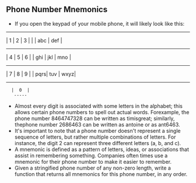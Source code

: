 ## Phone Number Mnemonics

- If you open the keypad of your mobile phone, it will likely look like this:

<!-- language: lang-none -->
 ----- ----- ----- 
|  1  |  2  |  3  |
|     | abc | def |
 ----- ----- -----
|  4  |  5  |  6  |
| ghi | jkl | mno |
 ----- ----- ----- 
|  7  |  8  |  9  |
| pqrs| tuv | wxyz|
 ----- ----- -----
      |  0  |
       -----
- Almost every digit is associated with some letters in the alphabet; this allows certain phone numbers to spell out actual words. Forexample, the phone number 8464747328 can be written as timisgreat; similarly, thephone number 2686463 can be written as antoine or as ant6463.
- It's important to note that a phone number doesn't represent a single sequence of letters, but rather multiple combinations of letters. For instance, the digit 2 can represent three different letters (a, b, and c).
- A mnemonic is defined as a pattern of letters, ideas, or associations that assist in remembering something. Companies often times use a mnemonic for their phone number to make it easier to remember.
- Given a stringified phone number of any non-zero length, write a function that returns all mnemonics for this phone number, in any order.